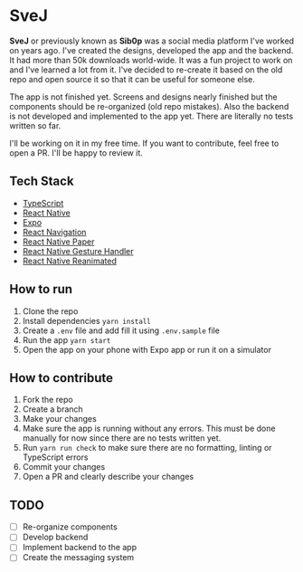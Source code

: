 # SveJ

**SveJ** or previously known as **Sib0p** was a social media platform I've worked on years ago. I've created the designs, developed the app and the backend. It had more than 50k downloads world-wide. It was a fun project to work on and I've learned a lot from it. I've decided to re-create it based on the old repo and open source it so that it can be useful for someone else.

The app is not finished yet. Screens and designs nearly finished but the components should be re-organized (old repo mistakes). Also the backend is not developed and implemented to the app yet. There are literally no tests written so far.

I'll be working on it in my free time. If you want to contribute, feel free to open a PR. I'll be happy to review it.

## Tech Stack

- [TypeScript](https://www.typescriptlang.org/)
- [React Native](https://reactnative.dev/)
- [Expo](https://expo.dev/)
- [React Navigation](https://reactnavigation.org/)
- [React Native Paper](https://callstack.github.io/react-native-paper/)
- [React Native Gesture Handler](https://software-mansion.github.io/react-native-gesture-handler/)
- [React Native Reanimated](https://docs.swmansion.com/react-native-reanimated/)

## How to run

1. Clone the repo
2. Install dependencies `yarn install`
3. Create a `.env` file and add fill it using `.env.sample` file
4. Run the app `yarn start`
5. Open the app on your phone with Expo app or run it on a simulator

## How to contribute

1. Fork the repo
2. Create a branch
3. Make your changes
4. Make sure the app is running without any errors. This must be done manually for now since there are no tests written yet.
5. Run `yarn run check` to make sure there are no formatting, linting or TypeScript errors
6. Commit your changes
7. Open a PR and clearly describe your changes

## TODO

- [ ] Re-organize components
- [ ] Develop backend
- [ ] Implement backend to the app
- [ ] Create the messaging system

